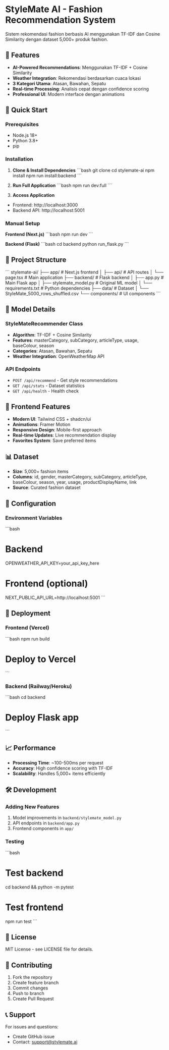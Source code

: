 # StyleMate AI - Fashion Recommendation System

Sistem rekomendasi fashion berbasis AI menggunakan TF-IDF dan Cosine Similarity dengan dataset 5,000+ produk fashion.

## 🎯 Features

- **AI-Powered Recommendations**: Menggunakan TF-IDF + Cosine Similarity
- **Weather Integration**: Rekomendasi berdasarkan cuaca lokasi
- **3 Kategori Utama**: Atasan, Bawahan, Sepatu
- **Real-time Processing**: Analisis cepat dengan confidence scoring
- **Professional UI**: Modern interface dengan animations

## 🚀 Quick Start

### Prerequisites
- Node.js 18+
- Python 3.8+
- pip

### Installation

1. **Clone & Install Dependencies**
\`\`\`bash
git clone <repository>
cd stylemate-ai
npm install
npm run install:backend
\`\`\`

2. **Run Full Application**
\`\`\`bash
npm run dev:full
\`\`\`

3. **Access Application**
- Frontend: http://localhost:3000
- Backend API: http://localhost:5001

### Manual Setup

**Frontend (Next.js)**
\`\`\`bash
npm run dev
\`\`\`

**Backend (Flask)**
\`\`\`bash
cd backend
python run_flask.py
\`\`\`

## 📁 Project Structure

\`\`\`
stylemate-ai/
├── app/                    # Next.js frontend
│   ├── api/               # API routes
│   └── page.tsx           # Main application
├── backend/               # Flask backend
│   ├── app.py            # Main Flask app
│   ├── stylemate_model.py # Original ML model
│   └── requirements.txt   # Python dependencies
├── data/                  # Dataset
│   └── StyleMate_5000_rows_shuffled.csv
└── components/            # UI components
\`\`\`

## 🤖 Model Details

### StyleMateRecommender Class
- **Algorithm**: TF-IDF + Cosine Similarity
- **Features**: masterCategory, subCategory, articleType, usage, baseColour, season
- **Categories**: Atasan, Bawahan, Sepatu
- **Weather Integration**: OpenWeatherMap API

### API Endpoints
- `POST /api/recommend` - Get style recommendations
- `GET /api/stats` - Dataset statistics
- `GET /api/health` - Health check

## 🎨 Frontend Features

- **Modern UI**: Tailwind CSS + shadcn/ui
- **Animations**: Framer Motion
- **Responsive Design**: Mobile-first approach
- **Real-time Updates**: Live recommendation display
- **Favorites System**: Save preferred items

## 📊 Dataset

- **Size**: 5,000+ fashion items
- **Columns**: id, gender, masterCategory, subCategory, articleType, baseColour, season, year, usage, productDisplayName, link
- **Source**: Curated fashion dataset

## 🔧 Configuration

### Environment Variables
\`\`\`bash
# Backend
OPENWEATHER_API_KEY=your_api_key_here

# Frontend (optional)
NEXT_PUBLIC_API_URL=http://localhost:5001
\`\`\`

## 🚀 Deployment

### Frontend (Vercel)
\`\`\`bash
npm run build
# Deploy to Vercel
\`\`\`

### Backend (Railway/Heroku)
\`\`\`bash
cd backend
# Deploy Flask app
\`\`\`

## 📈 Performance

- **Processing Time**: ~100-500ms per request
- **Accuracy**: High confidence scoring with TF-IDF
- **Scalability**: Handles 5,000+ items efficiently

## 🛠️ Development

### Adding New Features
1. Model improvements in `backend/stylemate_model.py`
2. API endpoints in `backend/app.py`
3. Frontend components in `app/`

### Testing
\`\`\`bash
# Test backend
cd backend && python -m pytest

# Test frontend
npm run test
\`\`\`

## 📝 License

MIT License - see LICENSE file for details.

## 🤝 Contributing

1. Fork the repository
2. Create feature branch
3. Commit changes
4. Push to branch
5. Create Pull Request

## 📞 Support

For issues and questions:
- Create GitHub issue
- Contact: support@stylemate.ai
